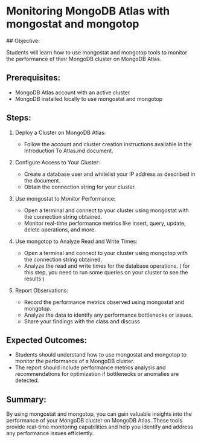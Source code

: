 # Monitoring MongoDB Atlas with mongostat and mongotop

## Objective:

Students will learn how to use mongostat and mongotop tools to monitor the performance of their MongoDB cluster on MongoDB Atlas.

## Prerequisites:

- MongoDB Atlas account with an active cluster
- MongoDB installed locally to use mongostat and mongotop

## Steps:

1. Deploy a Cluster on MongoDB Atlas:

    - Follow the account and cluster creation instructions available in the Introduction To Atlas.md document.

2. Configure Access to Your Cluster:

    - Create a database user and whitelist your IP address as described in the document.
    - Obtain the connection string for your cluster.

3. Use mongostat to Monitor Performance:

    - Open a terminal and connect to your cluster using mongostat with the connection string obtained.
    - Monitor real-time performance metrics like insert, query, update, delete operations, and more.

4. Use mongotop to Analyze Read and Write Times:

    - Open a terminal and connect to your cluster using mongotop with the connection string obtained.
    - Analyze the read and write times for the database operations.
    ( for this step, you need to run some queries on your cluster to see the results )

5. Report Observations:

    - Record the performance metrics observed using mongostat and mongotop.
    - Analyze the data to identify any performance bottlenecks or issues.
    - Share your findings with the class and discuss

## Expected Outcomes:

- Students should understand how to use mongostat and mongotop to monitor the performance of a MongoDB cluster.
- The report should include performance metrics analysis and recommendations for optimization if bottlenecks or anomalies are detected.

## Summary:

By using mongostat and mongotop, you can gain valuable insights into the performance of your MongoDB cluster on MongoDB Atlas. These tools provide real-time monitoring capabilities and help you identify and address any performance issues efficiently.
